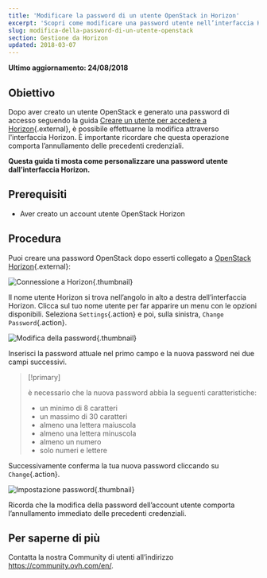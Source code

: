 ```yaml
---
title: 'Modificare la password di un utente OpenStack in Horizon'
excerpt: 'Scopri come modificare una password utente nell’interfaccia Horizon'
slug: modifica-della-password-di-un-utente-openstack
section: Gestione da Horizon
updated: 2018-03-07
---
```


**Ultimo aggiornamento: 24/08/2018**

## Obiettivo

Dopo aver creato un utente OpenStack e generato una password di accesso seguendo la guida [Creare un utente per accedere a Horizon](https://docs.ovh.com/it/public-cloud/horizon/){.external}, è possibile effettuarne la modifica attraverso l'interfaccia Horizon. È importante ricordare che questa operazione comporta l’annullamento delle precedenti credenziali.

**Questa guida ti mosta come personalizzare una password utente dall’interfaccia Horizon.**


## Prerequisiti

- Aver creato un account utente OpenStack Horizon


## Procedura

Puoi creare una password OpenStack dopo esserti collegato a [OpenStack Horizon](https://horizon.cloud.ovh.net/){.external}: 

![Connessione a Horizon](images/1_H_login_window.png){.thumbnail}

Il nome utente Horizon si trova nell’angolo in alto a destra dell’interfaccia Horizon. Clicca sul tuo nome utente per far apparire un menu con le opzioni disponibili. Seleziona `Settings`{.action} e poi, sulla sinistra, `Change Password`{.action}.

![Modifica della password](images/2_H_pass_change_option.png){.thumbnail}

Inserisci la password attuale nel primo campo e la nuova password nei due campi successivi.

> [!primary]
>
> è necessario che la nuova password abbia la seguenti caratteristiche: 
>
> - un minimo di 8 caratteri
> - un massimo di 30 caratteri
> - almeno una lettera maiuscola 
> - almeno una lettera minuscola
> - almeno un numero
> - solo numeri e lettere
>

Successivamente conferma la tua nuova password cliccando su `Change`{.action}.

![Impostazione password](images/3_H_set_new_passord.png){.thumbnail}

Ricorda che la modifica della password dell’account utente comporta l’annullamento immediato delle precedenti credenziali.

## Per saperne di più

Contatta la nostra Community di utenti all’indirizzo <https://community.ovh.com/en/>.